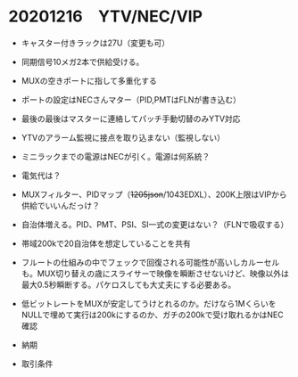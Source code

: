 # 20201216　YTV/NEC/VIP

* キャスター付きラックは27U（変更も可）
* 同期信号10メガ2本で供給受ける。
* MUXの空きポートに指して多重化する
* ポートの設定はNECさんマター（PID,PMTはFLNが書き込む）
* 最後の最後はマスターに連絡してパッチ手動切替のみYTV対応
* YTVのアラーム監視に接点を取り込まない（監視しない）
* ミニラックまでの電源はNECが引く。電源は何系統？
* 電気代は？
* MUXフィルター、PIDマップ（~~1205json~~/1043EDXL）、200K上限はVIPから供給でいいんだっけ？
* 自治体増える。PID、PMT、PSI、SI一式の変更はない？（FLNで吸収する）
* 帯域200kで20自治体を想定していることを共有
* フルートの仕組みの中でフェックで回復される可能性が高いしカルーセルも。MUX切り替えの歳にスライサーで映像を瞬断させないけど、映像以外は最大0.5秒瞬断する。パケロスしても大丈夫にする必要ある。
* 低ビットレートをMUXが安定してうけとれるのか。だけなら1MくらいをNULLで埋めて実行は200kにするのか、ガチの200kで受け取れるかはNEC確認


* 納期
* 取引条件